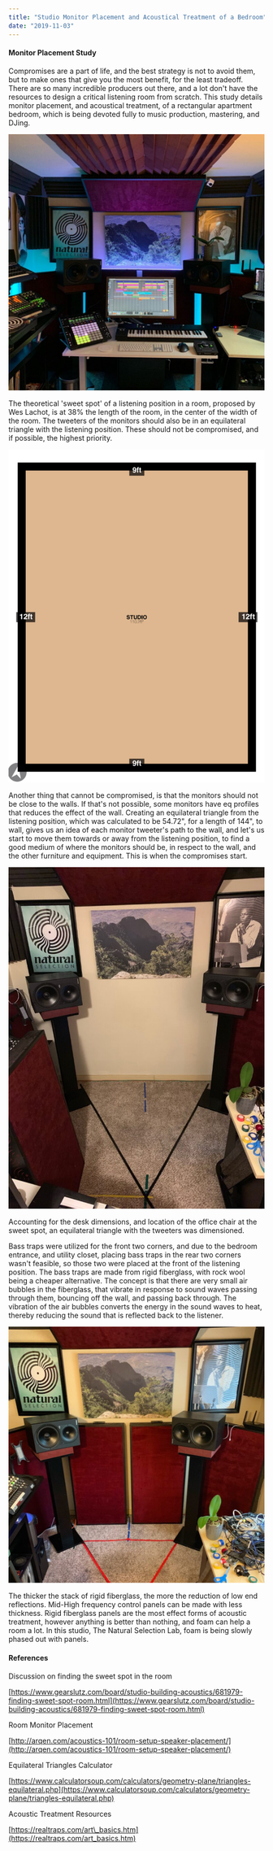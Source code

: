 ```yaml
---
title: "Studio Monitor Placement and Acoustical Treatment of a Bedroom"
date: "2019-11-03"
---
```


#### Monitor Placement Study

Compromises are a part of life, and the best strategy is not to avoid them, but to make ones that give you the most benefit, for the least tradeoff. There are so many incredible producers out there, and a lot don't have the resources to design a critical listening room from scratch. This study details monitor placement, and acoustical treatment, of a rectangular apartment bedroom, which is being devoted fully to music production, mastering, and DJing.

![](images/studio_overview-1024x1024.jpg)

The theoretical 'sweet spot' of a listening position in a room, proposed by Wes Lachot, is at 38% the length of the room, in the center of the width of the room. The tweeters of the monitors should also be in an equilateral triangle with the listening position. These should not be compromised, and if possible, the highest priority.

![](images/floorplan-787x1024.png)

Another thing that cannot be compromised, is that the monitors should not be close to the walls. If that's not possible, some monitors have eq profiles that reduces the effect of the wall. Creating an equilateral triangle from the listening position, which was calculated to be 54.72", for a length of 144", to wall, gives us an idea of each monitor tweeter's path to the wall, and let's us start to move them towards or away from the listening position, to find a good medium of where the monitors should be, in respect to the wall, and the other furniture and equipment. This is when the compromises start.

![](images/IMG_8539-768x1024.jpeg)

Accounting for the desk dimensions, and location of the office chair at the sweet spot, an equilateral triangle with the tweeters was dimensioned.

Bass traps were utilized for the front two corners, and due to the bedroom entrance, and utility closet, placing bass traps in the rear two corners wasn't feasible, so those two were placed at the front of the listening position. The bass traps are made from rigid fiberglass, with rock wool being a cheaper alternative. The concept is that there are very small air bubbles in the fiberglass, that vibrate in response to sound waves passing through them, bouncing off the wall, and passing back through. The vibration of the air bubbles converts the energy in the sound waves to heat, thereby reducing the sound that is reflected back to the listener.

![](images/B9A90A08-404D-4727-B603-252A7A14D05C-1024x1024.jpeg)

The thicker the stack of rigid fiberglass, the more the reduction of low end reflections. Mid-High frequency control panels can be made with less thickness. Rigid fiberglass panels are the most effect forms of acoustic treatment, however anything is better than nothing, and foam can help a room a lot. In this studio, The Natural Selection Lab, foam is being slowly phased out with panels.

#### References

Discussion on finding the sweet spot in the room

[https://www.gearslutz.com/board/studio-building-acoustics/681979-finding-sweet-spot-room.html](https://www.gearslutz.com/board/studio-building-acoustics/681979-finding-sweet-spot-room.html)

Room Monitor Placement

[http://arqen.com/acoustics-101/room-setup-speaker-placement/](http://arqen.com/acoustics-101/room-setup-speaker-placement/)

Equilateral Triangles Calculator

[https://www.calculatorsoup.com/calculators/geometry-plane/triangles-equilateral.php](https://www.calculatorsoup.com/calculators/geometry-plane/triangles-equilateral.php)

Acoustic Treatment Resources

[https://realtraps.com/art\_basics.htm](https://realtraps.com/art_basics.htm)
